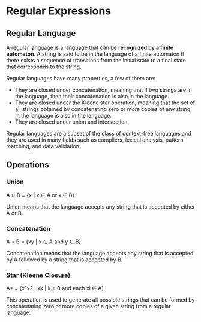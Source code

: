 # Regular Expressions

## Regular Language

A regular language is a language that can be **recognized by a finite automaton**.
A string is said to be in the language of a finite automaton if there exists a sequence of transitions from the initial state to a final state that corresponds to the string.

Regular languages have many properties, a few of them are:

- They are closed under concatenation, meaning that if two strings are in the language, then their concatenation is also in the language.
- They are closed under the Kleene star operation, meaning that the set of all strings obtained by concatenating zero or more copies of any string in the language is also in the language.
- They are closed under union and intersection.

Regular languages are a subset of the class of context-free languages and they are used in many fields such as compilers, lexical analysis, pattern matching, and data validation.

## Operations

### Union

A ∪ B = {x | x ∈ A or x ∈ B}

Union means that the language accepts any string that is accepted by either A or B.

### Concatenation

A ∘ B = {xy | x ∈ A and y ∈ B}

Concatenation means that the language accepts any string that is accepted by A followed by a string that is accepted by B.

### Star (Kleene Closure)

A* = {x1x2...xk | k ≥ 0 and each xi ∈ A}

This operation is used to generate all possible strings that can be formed by concatenating zero or more copies of a given string from a regular language.
